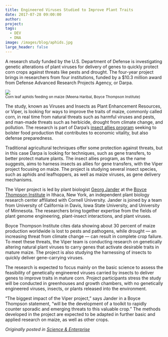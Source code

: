 ```yaml
---
title: Engineered Viruses Studied to Improve Plant Traits
date: 2017-07-28 09:00:00
author: 
project: 
tags:
  - DEV
  - DNA
image: /images/blog/aphids.jpg
large_header: false
---
```


<p>A research study funded by the U.S. Department of Defense is investigating genetic alterations of plant viruses for delivery of genes to quickly protect corn crops against threats like pests and drought. The four-year project brings in researchers from four institutions, funded by a $10.3 million award from Defense Advanced Research Projects Agency, or Darpa.</p>

<p><img src="http://d8a.org/images/blog/aphids.jpg"><br><small>Corn leaf aphids feeding on maize (Meena Haribal, Boyce Thompson Institute)</small></p>

<p>The study, known as Viruses and Insects as Plant Enhancement Resources, or Viper, is looking for ways to improve the traits of maize, commonly called corn, in real time from natural threats such as harmful viruses and pests, and man-made threats such as herbicide, drought from climate change, and pollution. The research is part of Darpa&#8217;s <a href="https://www.darpa.mil/program/insect-allies" target="_blank">insect allies program</a> seeking to bolster food production that contributes to economic vitality, but also defense preparedness.</p>

<p>Traditional agricultural techniques offer some protection against threats, but in this case Darpa is looking for techniques, such as gene transfers, to better protect mature plants. The insect allies program, as the name suggests, aims to harness insects as allies for gene transfers, with the Viper project focusing on maize. The project is studying several insect species, such as aphids and leafhoppers, as well as maize viruses, as gene delivery mechanisms.</p>

<p>The Viper project is led by plant biologist <a href="https://btiscience.org/explore-bti/directory/georg-jander" target="_blank">Georg Jander</a> at the <a href="https://btiscience.org/explore-bti/news/post/bti-receives-darpa-insect-allies-award-to-develop-viruses-and-insects-for-maize-improvement" target="_blank">Boyce Thompson Institute</a> in Ithaca, New York, an independent plant biology research center affiliated with Cornell University. Jander is joined by a team from University of California in Davis, Iowa State University, and University of Minnesota. The researchers bring together expertise from the fields of plant genome engineering, plant-insect interactions, and plant viruses.</p>

<p>Boyce Thompson Institute cites data showing about 30 percent of maize production worldwide is lost to pests and pathogens, while drought &#8212; an increasing threat from climate change &#8212; can result in complete crop failure. To meet these threats, the Viper team is conducting research on genetically altering natural plant viruses to carry genes that activate desirable traits in mature maize. The project is also studying the harnessing of insects to quickly deliver gene-carrying viruses.</p>

<p>The research is expected to focus mainly on the basic science to assess the feasibility of genetically engineered viruses carried by insects to deliver genes to improve traits in mature corn. Project participants stress the study will be conducted in greenhouses and growth chambers, with no genetically engineered viruses, insects, or plants released into the environment.</p>

<p>&#8220;The biggest impact of the Viper project,&#8221; says Jander in a Boyce Thompson statement, &#8220;will be the development of a toolkit to rapidly counter sporadic and emerging threats to this valuable crop.&#8221; The methods developed in the project are expected to be adapted in further basic and applied research on maize, as well as other crops.</p>

<p><em>Originally posted in <a href="http://sciencebusiness.technewslit.com/?p=31387" target="_blank">Science &amp; Enterprise</a></em></p>
